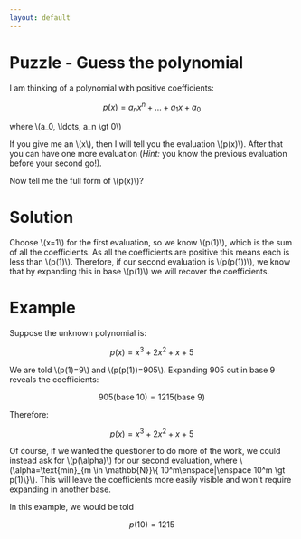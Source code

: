 ```yaml
---
layout: default
---
```


# Puzzle - Guess the polynomial

I am thinking of a polynomial with positive coefficients:

$$p(x)=a_n x^n+\ldots + a_1 x + a_0$$

where \\(a_0, \ldots, a_n \gt 0\\)

If you give me an \\(x\\), then I will tell you the evaluation \\(p(x)\\). After that you can have one more evaluation (*Hint:* you know the previous evaluation before your second go!).

Now tell me the full form of \\(p(x)\\)?

# Solution

Choose \\(x=1\\) for the first evaluation, so we know \\(p(1)\\), which is the sum of all the coefficients. As all the coefficients are positive this means each is less than \\(p(1)\\). Therefore, if our second evaluation is \\(p(p(1))\\), we know that by expanding this in base \\(p(1)\\) we will recover the coefficients.

# Example

Suppose the unknown polynomial is:

$$p(x)=x^3+2x^2+x+5$$

We are told \\(p(1)=9\\) and \\(p(p(1))=905\\). Expanding 905 out in base 9 reveals the coefficients:

$$
905 \text{(base 10)} = 1215 \text{(base 9)}
$$

Therefore:

$$p(x)=x^3+2x^2+x+5$$

Of course, if we wanted the questioner to do more of the work, we could instead ask for \\(p(\alpha)\\) for our second evaluation, where \\(\alpha=\text{min}_{m \in \mathbb{N}}\\{ 10^m\enspace\|\enspace 10^m \gt p(1)\\}\\). This will leave the coefficients more easily visible and won't require expanding in another base.

In this example, we would be told

$$p(10)=1215$$